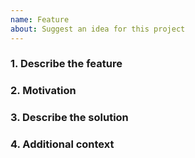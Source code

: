 ```yaml
---
name: Feature 
about: Suggest an idea for this project
---
```


### 1. Describe the feature

### 2. Motivation

### 3. Describe the solution

### 4. Additional context